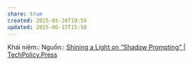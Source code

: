```yaml
---
share: true
created: 2025-05-26T19:55
updated: 2025-06-15T15:50
---
```

Khái niệm:: 
Nguồn:: [Shining a Light on “Shadow Prompting” \| TechPolicy.Press](https://www.techpolicy.press/shining-a-light-on-shadow-prompting/)